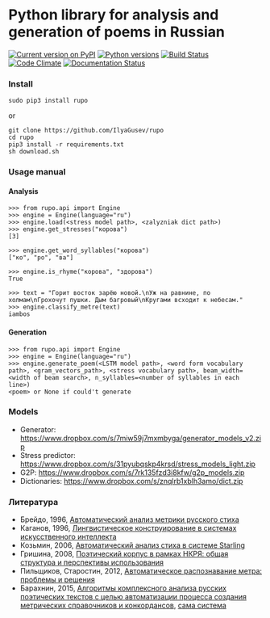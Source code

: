 # Python library for analysis and generation of poems in Russian #

[![Current version on PyPI](http://img.shields.io/pypi/v/rupo.svg)](https://pypi.python.org/pypi/rupo)
[![Python versions](https://img.shields.io/pypi/pyversions/rupo.svg)](https://pypi.python.org/pypi/rupo)
[![Build Status](https://travis-ci.org/IlyaGusev/rupo.svg?branch=master)](https://travis-ci.org/IlyaGusev/rupo)
[![Code Climate](https://codeclimate.com/github/IlyaGusev/rupo/badges/gpa.svg)](https://codeclimate.com/github/IlyaGusev/rupo)
[![Documentation Status](https://readthedocs.org/projects/rupo/badge/?version=latest)](http://rupo.readthedocs.io/en/latest/?badge=latest)

### Install ###
```
sudo pip3 install rupo
```

or

```
git clone https://github.com/IlyaGusev/rupo
cd rupo
pip3 install -r requirements.txt
sh download.sh
```

### Usage manual ###
#### Analysis ####
```
>>> from rupo.api import Engine
>>> engine = Engine(language="ru")
>>> engine.load(<stress model path>, <zalyzniak dict path>)
>>> engine.get_stresses("корова")
[3]

>>> engine.get_word_syllables("корова")
["ко", "ро", "ва"]

>>> engine.is_rhyme("корова", "здорова")
True

>>> text = "Горит восток зарёю новой.\nУж на равнине, по холмам\nГрохочут пушки. Дым багровый\nКругами всходит к небесам."
>>> engine.classify_metre(text)
iambos
```

#### Generation ####
```
>>> from rupo.api import Engine
>>> engine = Engine(language="ru")
>>> engine.generate_poem(<LSTM model path>, <word form vocabulary path>, <gram_vectors_path>, <stress vocabulary path>, beam_width=<width of beam search>, n_syllables=<number of syllables in each line>)
<poem> or None if could't generate
```

### Models ###
* Generator: https://www.dropbox.com/s/7miw59j7mxmbyga/generator_models_v2.zip
* Stress predictor: https://www.dropbox.com/s/31pyubqskp4krsd/stress_models_light.zip
* G2P: https://www.dropbox.com/s/7rk135fzd3i8kfw/g2p_models.zip
* Dictionaries: https://www.dropbox.com/s/znqlrb1xblh3amo/dict.zip

### Литература ###
* Брейдо, 1996, [Автоматический анализ метрики русского стиха](http://search.rsl.ru/ru/record/01000000124)
* Каганов, 1996, [Лингвистическое конструирование в системах искусственного интеллекта](http://lleo.me/soft/text_dip.htm)
* Козьмин, 2006, [Автоматический анализ стиха в системе Starling](http://www.dialog-21.ru/digests/dialog2006/materials/html/Kozmin.htm)
* Гришина, 2008, [Поэтический корпус в рамках НКРЯ: общая структура и перспективы использования](http://ruscorpora.ru/sbornik2008/05.pdf)
* Пильщиков, Старостин, 2012, [Автоматическое распознавание метра: проблемы и решения](http://www.academia.edu/11465228/%D0%90%D0%B2%D1%82%D0%BE%D0%BC%D0%B0%D1%82%D0%B8%D1%87%D0%B5%D1%81%D0%BA%D0%BE%D0%B5_%D1%80%D0%B0%D1%81%D0%BF%D0%BE%D0%B7%D0%BD%D0%B0%D0%B2%D0%B0%D0%BD%D0%B8%D0%B5_%D0%BC%D0%B5%D1%82%D1%80%D0%B0_%D0%BF%D1%80%D0%BE%D0%B1%D0%BB%D0%B5%D0%BC%D1%8B_%D0%B8_%D1%80%D0%B5%D1%88%D0%B5%D0%BD%D0%B8%D1%8F)
* Барахнин, 2015, [Алгоритмы комплексного анализа русских поэтических текстов с целью автоматизации процесса создания метрических справочников и конкордансов](http://ceur-ws.org/Vol-1536/paper21.pdf), [сама система](http://poem.ict.nsc.ru/)  
